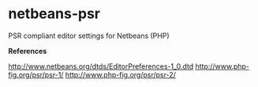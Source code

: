 # netbeans-psr
PSR compliant editor settings for Netbeans (PHP)

**References**

http://www.netbeans.org/dtds/EditorPreferences-1_0.dtd
http://www.php-fig.org/psr/psr-1/
http://www.php-fig.org/psr/psr-2/
